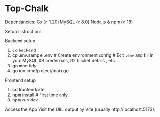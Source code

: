 # Top-Chalk

Dependancies:
Go (≥ 1.20)
MySQL (≥ 8.0)
Node.js & npm (≥ 18)

Setup Instructions

Backend setup

1. cd backend
2. cp .env.sample .env # Create environment config # Edit `.env` and fill in your MySQL DB credentials, R2 bucket details , etc.
3. go mod tidy
4. go run cmd/project/main.go

Frontend setup

1. cd frontend/vite
2. npm install # First time only
3. npm run dev

Access the App
Visit the URL output by Vite (usually http://localhost:5173).

